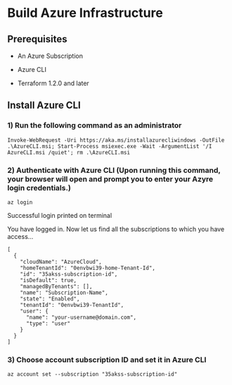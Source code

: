 # Build Azure Infrastructure

## Prerequisites

- An Azure Subscription

- Azure CLI

- Terraform 1.2.0 and later

## Install Azure CLI

### 1) Run the following command as an administrator

    Invoke-WebRequest -Uri https://aka.ms/installazurecliwindows -OutFile .\AzureCLI.msi; Start-Process msiexec.exe -Wait -ArgumentList '/I AzureCLI.msi /quiet'; rm .\AzureCLI.msi

### 2) Authenticate with Azure CLI (Upon running this command, your browser will open and prompt you to enter your Azyre login credentials.)

    az login

Successful login printed on terminal

You have logged in. Now let us find all the subscriptions to which you have access...

    [
      {
        "cloudName": "AzureCloud",
        "homeTenantId": "0envbwi39-home-Tenant-Id",
        "id": "35akss-subscription-id",
        "isDefault": true,
        "managedByTenants": [],
        "name": "Subscription-Name",
        "state": "Enabled",
        "tenantId": "0envbwi39-TenantId",
        "user": {
          "name": "your-username@domain.com",
          "type": "user"
        }
      }
    ]

### 3) Choose account subscription ID and set it in Azure CLI

    az account set --subscription "35akss-subscription-id"
